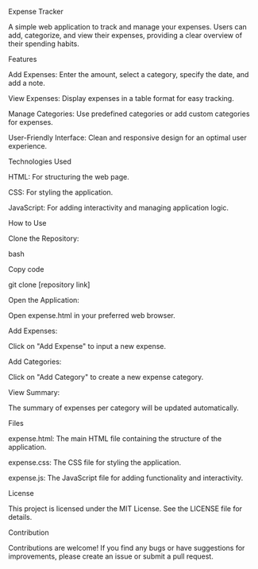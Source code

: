 Expense Tracker




A simple web application to track and manage your expenses. Users can add, categorize, and view their expenses, providing a clear overview of their spending habits.



Features






Add Expenses: Enter the amount, select a category, specify the date, and add a note.



View Expenses: Display expenses in a table format for easy tracking.



Manage Categories: Use predefined categories or add custom categories for expenses.



User-Friendly Interface: Clean and responsive design for an optimal user experience.





Technologies Used



HTML: For structuring the web page.



CSS: For styling the application.



JavaScript: For adding interactivity and managing application logic.





How to Use



Clone the Repository:



bash


Copy code



git clone [repository link]



Open the Application:



Open expense.html in your preferred web browser.



Add Expenses:



Click on "Add Expense" to input a new expense.



Add Categories:



Click on "Add Category" to create a new expense category.



View Summary:



The summary of expenses per category will be updated automatically.



Files



expense.html: The main HTML file containing the structure of the application.



expense.css: The CSS file for styling the application.



expense.js: The JavaScript file for adding functionality and interactivity.



License



This project is licensed under the MIT License. See the LICENSE file for details.



Contribution



Contributions are welcome! If you find any bugs or have suggestions for improvements, please create an issue or submit a pull request.



